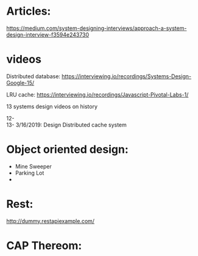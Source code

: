 # Articles: 

https://medium.com/system-designing-interviews/approach-a-system-design-interview-f3594e243730


# videos

Distributed database: 
https://interviewing.io/recordings/Systems-Design-Google-15/

LRU cache: 
https://interviewing.io/recordings/Javascript-Pivotal-Labs-1/

13 systems design videos on history

12-   
13- 3/16/2019: Design Distributed cache system 

# Object oriented design: 
- Mine Sweeper
- Parking Lot
- 

# Rest: 
http://dummy.restapiexample.com/

# CAP Thereom: 

